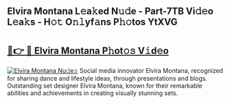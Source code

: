 ## Elvira Montana L𝚎a𝚔ed N𝚞𝚍e - Part-7TB Vi𝚍𝚎o L𝚎a𝚔s - H𝚘𝚝 O𝚗𝚕yf𝚊ns P𝚑𝚘tos YtXVG

# <h2><a href="http://kfexvp.oniu.top/?m=Elvira+Montana">🔗👉 🔴 Elvira Montana P𝚑ot𝚘𝚜 V𝚒d𝚎o</a></h2>

[![Elvira Montana Nu𝚍e𝚜](https://i.imgur.com/0qMVB7G.gif)](http://kfexvp.oniu.top/?m=Elvira+Montana)
Social media innovator Elvira Montana, recognized for sharing dance and lifestyle ideas, through presentations and blogs. Outstanding set designer Elvira Montana, known for their remarkable abilities and achievements in creating visually stunning sets.  
